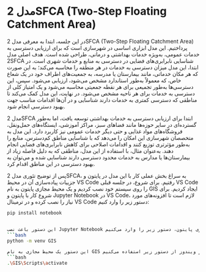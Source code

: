 # مدل 2SFCA (Two-Step Floating Catchment Area)

در این جلسه، ابتدا به معرفی مدل 2SFCA (Two-Step Floating Catchment Area) پرداختیم. این مدل ابزاری اساسی در شهرسازی است که برای ارزیابی دسترسی به خدمات عمومی، به‌ویژه خدمات بهداشتی و درمانی، طراحی شده است. هدف اصلی مدل 2SFCA شناسایی نابرابری‌های فضایی در دسترسی به منابع و خدمات شهری است. در ابتدا، این مدل میزان دسترسی به خدمات در هر منطقه را محاسبه می‌کند؛ به این صورت که هر مکان خدماتی، مانند بیمارستان یا مدرسه، به جمعیت‌های اطراف خود در یک شعاع خاص، که معمولاً به‌طور استاندارد مشخص می‌شود، ارزیابی می‌شود. سپس، این دسترسی‌ها به‌طور تجمیعی برای هر نقطه جمعیتی محاسبه می‌شود و یک امتیاز کلی از دسترسی به خدمات برای هر ناحیه مشخص می‌شود. در نهایت، این مدل کمک می‌کند تا مناطقی که دسترسی کمتری به خدمات دارند شناسایی و در آن‌ها اقدامات مناسب جهت بهبود دسترسی انجام شود.

مدل 2SFCA ابتدا برای ارزیابی دسترسی به خدمات بهداشتی توسعه یافت، اما به‌طور گسترده‌ای در سایر حوزه‌ها مانند فضاهای سبز، مراکز آموزشی، ایستگاه‌های حمل‌ونقل، فروشگاه‌های مواد غذایی و حتی دیگر خدمات عمومی نیز کاربرد دارد. این مدل به متخصصان شهرسازی این امکان را می‌دهد که با شناسایی مناطق کم‌دسترس، منابع را به‌طور مؤثرتری توزیع کنند و اقدامات اصلاحی برای کاهش نابرابری‌های فضایی انجام دهند. به‌عنوان مثال، با استفاده از این مدل، مناطقی که به دلیل فاصله زیاد از بیمارستان‌ها یا مدارس به خدمات محدود دسترسی دارند شناسایی شده و می‌توان به بهبود دسترسی در این مناطق اقدام کرد.

پس از توضیح تئوری مدل 2SFCA، به سراغ بخش عملی کار با این مدل در پایتون و جزییات پیاده‌سازی آن در محیط VS Code رفتیم. برای شروع، در جلسه قبلی VS Code را روی سیستم خود نصب کردیم و یک محیط مجازی پایتون به نام GIS ایجاد کردیم. برای شروع کار با پایتون و Jupyter Notebook در VS Code، لازم است تا افزونه‌های مورد نیاز را نصب کرده و در ترمینال VS Code دستور زیر را وارد کنیم:

```bash
pip install notebook


این دستور باعث نصب Jupyter Notebook در محیط مجازی می‌شود. سپس برای ایجاد محیط مجازی پایتون، دستور زیر را وارد می‌کنیم:
```bash
python -m venv GIS

این دستور یک محیط مجازی به نام GIS در دایرکتوری مورد نظر ایجاد می‌کند. پس از آن برای فعال‌سازی محیط مجازی، در ویندوز از دستور زیر استفاده می‌کنیم:
```bash
.\GIS\Scripts\activate
